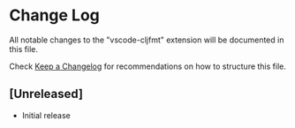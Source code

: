 # Change Log
All notable changes to the "vscode-cljfmt" extension will be documented in this file.

Check [Keep a Changelog](http://keepachangelog.com/) for recommendations on how to structure this file.

## [Unreleased]
- Initial release